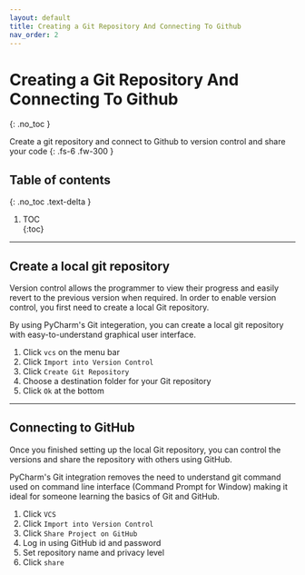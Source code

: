 ```yaml
---	
layout: default	
title: Creating a Git Repository And Connecting To Github
nav_order: 2	
---	
```


# Creating a Git Repository And Connecting To Github
{: .no_toc }	


Create a git repository and connect to Github to version control and share your code
{: .fs-6 .fw-300 }	
## Table of contents	
{: .no_toc .text-delta }	
1. TOC	
{:toc}	

***

## Create a local git repository
Version control allows the programmer to view their progress and easily revert to the previous version when required. In order to enable version control, you first need to create a local Git repository.

By using PyCharm's Git integeration, you can create a local git repository with easy-to-understand graphical user interface.

1. Click ```vcs``` on the menu bar
2. Click ```Import into Version Control```
3. Click ```Create Git Repository```
4. Choose a destination folder for your Git repository
5. Click ```Ok``` at the bottom

***

## Connecting to GitHub
Once you finished setting up the local Git repository, you can control the versions and share the repository with others using GitHub.

PyCharm's Git integration removes the need to understand git command used on command line interface (Command Prompt for Window) making it ideal for someone learning the basics of Git and GitHub.

1. Click ```VCS```
2. Click ```Import into Version Control```
3. Click ```Share Project on GitHub```
4. Log in using GitHub id and password
5. Set repository name and privacy level
6. Click ```share```

